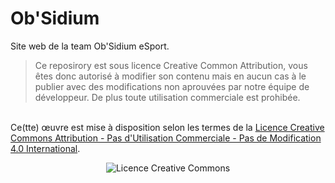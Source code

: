 # Ob'Sidium
Site web de la team Ob'Sidium eSport.

> Ce reposirory est sous licence Creative Common Attribution, vous êtes donc autorisé à modifier son contenu mais en aucun cas à le publier avec des modifications non aprouvées par notre équipe de développeur. De plus toute utilisation commerciale est prohibée.

<a rel="license" href="http://creativecommons.org/licenses/by-nc-nd/4.0/"></a><br/>Ce(tte) œuvre est mise à disposition selon les termes de la <a rel="license" href="http://creativecommons.org/licenses/by-nc-nd/4.0/">Licence Creative Commons Attribution - Pas d&#39;Utilisation Commerciale - Pas de Modification 4.0 International</a>. <center><img alt="Licence Creative Commons" style="border-width:0" src="https://i.creativecommons.org/l/by-nc-nd/4.0/88x31.png" /></center>